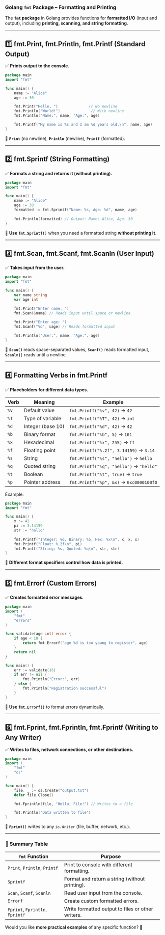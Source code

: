 ### **Golang `fmt` Package – Formatting and Printing**  

The **`fmt` package** in Golang provides functions for **formatted I/O** (input and output), including **printing, scanning, and string formatting**.

---

## **1️⃣ fmt.Print, fmt.Println, fmt.Printf (Standard Output)**
✅ **Prints output to the console.**  

```go
package main
import "fmt"

func main() {
    name := "Alice"
    age := 30

    fmt.Print("Hello, ")              // No newline
    fmt.Println("World!")              // With newline
    fmt.Println("Name:", name, "Age:", age)

    fmt.Printf("My name is %s and I am %d years old.\n", name, age)
}
```
📌 **`Print`** (no newline), **`Println`** (newline), **`Printf`** (formatted).  

---

## **2️⃣ fmt.Sprintf (String Formatting)**
✅ **Formats a string and returns it (without printing).**  

```go
package main
import "fmt"

func main() {
    name := "Alice"
    age := 30
    formatted := fmt.Sprintf("Name: %s, Age: %d", name, age)
    
    fmt.Println(formatted) // Output: Name: Alice, Age: 30
}
```
📌 **Use `fmt.Sprintf()`** when you need a formatted string **without printing it**.

---

## **3️⃣ fmt.Scan, fmt.Scanf, fmt.Scanln (User Input)**
✅ **Takes input from the user.**  

```go
package main
import "fmt"

func main() {
    var name string
    var age int

    fmt.Print("Enter name: ")
    fmt.Scan(&name) // Reads input until space or newline
    
    fmt.Print("Enter age: ")
    fmt.Scanf("%d", &age) // Reads formatted input

    fmt.Println("User:", name, "Age:", age)
}
```
📌 **`Scan()`** reads space-separated values, **`Scanf()`** reads formatted input, **`Scanln()`** reads until a newline.

---

## **4️⃣ Formatting Verbs in fmt.Printf**
✅ **Placeholders for different data types.**  

| Verb  | Meaning | Example |
|-------|---------|---------|
| `%v`  | Default value | `fmt.Printf("%v", 42)` → `42` |
| `%T`  | Type of variable | `fmt.Printf("%T", 42)` → `int` |
| `%d`  | Integer (base 10) | `fmt.Printf("%d", 42)` → `42` |
| `%b`  | Binary format | `fmt.Printf("%b", 5)` → `101` |
| `%x`  | Hexadecimal | `fmt.Printf("%x", 255)` → `ff` |
| `%f`  | Floating point | `fmt.Printf("%.2f", 3.14159)` → `3.14` |
| `%s`  | String | `fmt.Printf("%s", "hello")` → `hello` |
| `%q`  | Quoted string | `fmt.Printf("%q", "hello")` → `"hello"` |
| `%t`  | Boolean | `fmt.Printf("%t", true)` → `true` |
| `%p`  | Pointer address | `fmt.Printf("%p", &x)` → `0xc0000100f0` |

Example:
```go
package main
import "fmt"

func main() {
    x := 42
    pi := 3.14159
    str := "hello"
    
    fmt.Printf("Integer: %d, Binary: %b, Hex: %x\n", x, x, x)
    fmt.Printf("Float: %.2f\n", pi)
    fmt.Printf("String: %s, Quoted: %q\n", str, str)
}
```
📌 **Different format specifiers control how data is printed.**

---

## **5️⃣ fmt.Errorf (Custom Errors)**
✅ **Creates formatted error messages.**  

```go
package main
import (
    "fmt"
    "errors"
)

func validate(age int) error {
    if age < 18 {
        return fmt.Errorf("age %d is too young to register", age)
    }
    return nil
}

func main() {
    err := validate(16)
    if err != nil {
        fmt.Println("Error:", err)
    } else {
        fmt.Println("Registration successful")
    }
}
```
📌 **Use `fmt.Errorf()`** to format errors dynamically.

---

## **6️⃣ fmt.Fprint, fmt.Fprintln, fmt.Fprintf (Writing to Any Writer)**
✅ **Writes to files, network connections, or other destinations.**  

```go
package main
import (
    "fmt"
    "os"
)

func main() {
    file, _ := os.Create("output.txt")
    defer file.Close()

    fmt.Fprintln(file, "Hello, File!") // Writes to a file

    fmt.Println("Data written to file")
}
```
📌 **`Fprint()`** writes to any `io.Writer` (file, buffer, network, etc.).

---

### **🔹 Summary Table**
| `fmt` Function | Purpose |
|---------------|------------------------------------------------|
| `Print`, `Println`, `Printf` | Print to console with different formatting. |
| `Sprintf` | Format and return a string (without printing). |
| `Scan`, `Scanf`, `Scanln` | Read user input from the console. |
| `Errorf` | Create custom formatted errors. |
| `Fprint`, `Fprintln`, `Fprintf` | Write formatted output to files or other writers. |

Would you like **more practical examples** of any specific function? 🚀